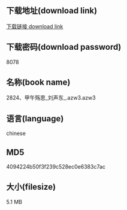 ## 下载地址(download link)
[下载链接 download link](https://voluble-croquembouche-d321dc.netlify.app/?s=2824%E3%80%81%E7%94%B2%E5%8D%88%E6%AE%87%E6%80%9D_%E5%88%98%E5%A3%B0%E4%B8%9C_.azw3)

## 下载密码(download password)
8078

## 名称(book name)
2824、甲午殇思_刘声东_.azw3.azw3

## 语言(language)
chinese

## MD5
4094224b50f3f239c528ec0e6383c7ac

## 大小(filesize)
5.1 MB
